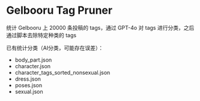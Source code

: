 # Gelbooru Tag Pruner

统计 Gelbooru 上 20000 条投稿的 tags，通过 GPT-4o 对 tags 进行分类，之后通过脚本去除特定种类的 tags

已有统计分类（AI分类，可能存在误差）：

- body_part.json  
- character.json  
- character_tags_sorted_nonsexual.json  
- dress.json  
- poses.json  
- sexual.json